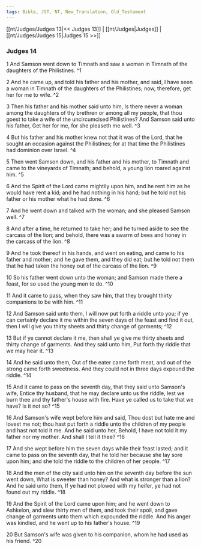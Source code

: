 ```yaml
---
tags: Bible, JST, NT, New_Translation, Old_Testament
---
```


[[nt/Judges/Judges 13|<< Judges 13]] | [[nt/Judges|Judges]] | [[nt/Judges/Judges 15|Judges 15 >>]]

### Judges 14

1 And Samson went down to Timnath and saw a woman in Timnath of the daughters of the Philistines.  ^1

2 And he came up, and told his father and his mother, and said, I have seen a woman in Timnath of the daughters of the Philistines; now, therefore, get her for me to wife.  ^2

3 Then his father and his mother said unto him, Is there never a woman among the daughters of thy brethren or among all my people, that thou goest to take a wife of the uncircumcised Philistines? And Samson said unto his father, Get her for me, for she pleaseth me well.  ^3

4 But his father and his mother knew not that it was of the Lord, that he sought an occasion against the Philistines; for at that time the Philistines had dominion over Israel.  ^4

5 Then went Samson down, and his father and his mother, to Timnath and came to the vineyards of Timnath; and behold, a young lion roared against him.  ^5

6 And the Spirit of the Lord came mightily upon him, and he rent him as he would have rent a kid; and he had nothing in his hand; but he told not his father or his mother what he had done.  ^6

7 And he went down and talked with the woman; and she pleased Samson well.  ^7

8 And after a time, he returned to take her; and he turned aside to see the carcass of the lion; and behold, there was a swarm of bees and honey in the carcass of the lion.  ^8

9 And he took thereof in his hands, and went on eating, and came to his father and mother; and he gave them, and they did eat; but he told not them that he had taken the honey out of the carcass of the lion.  ^9

10 So his father went down unto the woman; and Samson made there a feast, for so used the young men to do.  ^10

11 And it came to pass, when they saw him, that they brought thirty companions to be with him.  ^11

12 And Samson said unto them, I will now put forth a riddle unto you; if ye can certainly declare it me within the seven days of the feast and find it out, then I will give you thirty sheets and thirty change of garments;  ^12

13 But if ye cannot declare it me, then shall ye give me thirty sheets and thirty change of garments. And they said unto him, Put forth thy riddle that we may hear it.  ^13

14 And he said unto them, Out of the eater came forth meat, and out of the strong came forth sweetness. And they could not in three days expound the riddle.  ^14

15 And it came to pass on the seventh day, that they said unto Samson\'s wife, Entice thy husband, that he may declare unto us the riddle, lest we burn thee and thy father\'s house with fire. Have ye called us to take that we have? Is it not so?  ^15

16 And Samson\'s wife wept before him and said, Thou dost but hate me and lovest me not; thou hast put forth a riddle unto the children of my people and hast not told it me. And he said unto her, Behold, I have not told it my father nor my mother. And shall I tell it thee?  ^16

17 And she wept before him the seven days while their feast lasted; and it came to pass on the seventh day, that he told her because she lay sore upon him; and she told the riddle to the children of her people.  ^17

18 And the men of the city said unto him on the seventh day before the sun went down, What is sweeter than honey? And what is stronger than a lion? And he said unto them, If ye had not plowed with my heifer, ye had not found out my riddle.  ^18

19 And the Spirit of the Lord came upon him; and he went down to Ashkelon, and slew thirty men of them, and took their spoil, and gave change of garments unto them which expounded the riddle. And his anger was kindled, and he went up to his father\'s house.  ^19

20 But Samson\'s wife was given to his companion, whom he had used as his friend.  ^20

 
